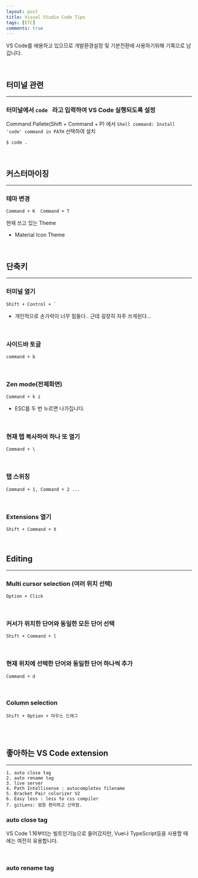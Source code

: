 ```yaml
---
layout: post
title: Visual Studio Code Tips
tags: [ETC]
comments: true
---
```




VS Code를 애용하고 있으므로 개발환경설정 및 기분전환에 사용하기위해 기록으로 남깁니다.

<br>

## 터미널 관련

---

### 터미널에서 `code ` 라고 입력하여 VS Code 실행되도록 설정

Command Pallete(Shift + Command + P) 에서 `Shell command: Install 'code' command in PATH` 선택하여 설치

```
$ code .
```

<br>

## 커스터마이징

---

### 테마 변경

```
Command + K  Command + T
```

현재 쓰고 있는 Theme

- Material Icon Theme

<br>

## 단축키

---

### 터미널 열기

```
Shift + Control + `
```

- 개인적으로 손가락이 너무 힘들다.. 근데 굉장히 자주 쓰게된다...  

<br>

### 사이드바 토글

```
command + b
```

<br>

### Zen mode(전체화면)

```
Command + k z
```

- ESC를 두 번 누르면 나가집니다.  

<br>

### 현재 탭 복사하여 하나 또 열기

```
Command + \
```

<br>

### 탭 스위칭

```
Command + 1, Command + 2 ...
```

<br>

### Extensions 열기

```
Shift + Command + X
```

<br>

## Editing

---

### Multi cursor selection (여러 위치 선택)

```
Option + Click
```

<br>

### 커서가 위치한 단어와 동일한 모든 단어 선택

```
Shift + Command + l
```

<br>

### 현재 위치에 선택한 단어와 동일한 단어 하나씩 추가

```
Command + d
```

<br>

### Column selection

```
Shift + Option + 마우스 드래그
```

<br>

<br>



## 좋아하는 VS Code extension

---

```
1. auto close tag
2. auto rename tag
3. live server
4. Path Intellisense : autocompletes filename
5. Bracket Pair colorizer V2 
6. Easy less : less to css compiler
7. gitLens: 엄청 편리하고 신박함.
```

### auto close tag

VS Code 1.16부터는 빌트인기능으로 들어갔지만, Vue나 TypeScript등을 사용할 때에는 여전히 유용합니다.  

<br>

### auto rename tag
